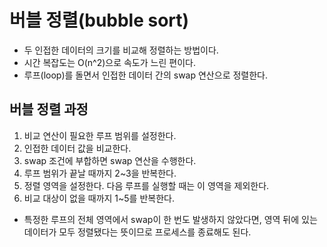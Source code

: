 # 버블 정렬(bubble sort)
- 두 인접한 데이터의 크기를 비교해 정렬하는 방법이다.
- 시간 복잡도는 O(n^2)으로 속도가 느린 편이다.
- 루프(loop)를 돌면서 인접한 데이터 간의 swap 연산으로 정렬한다.

## 버블 정렬 과정
1. 비교 연산이 필요한 루프 범위를 설정한다.
2. 인접한 데이터 값을 비교한다.
3. swap 조건에 부합하면 swap 연산을 수행한다.
4. 루프 범위가 끝날 때까지 2~3을 반복한다.
5. 정렬 영역을 설정한다. 다음 루프를 실행할 때는 이 영역을 제외한다.
6. 비교 대상이 없을 때까지 1~5를 반복한다.
- 특정한 루프의 전체 영역에서 swap이 한 번도 발생하지 않았다면, 영역 뒤에 있는 데이터가 모두 정렬됐다는 뜻이므로 프로세스를 종료해도 된다.